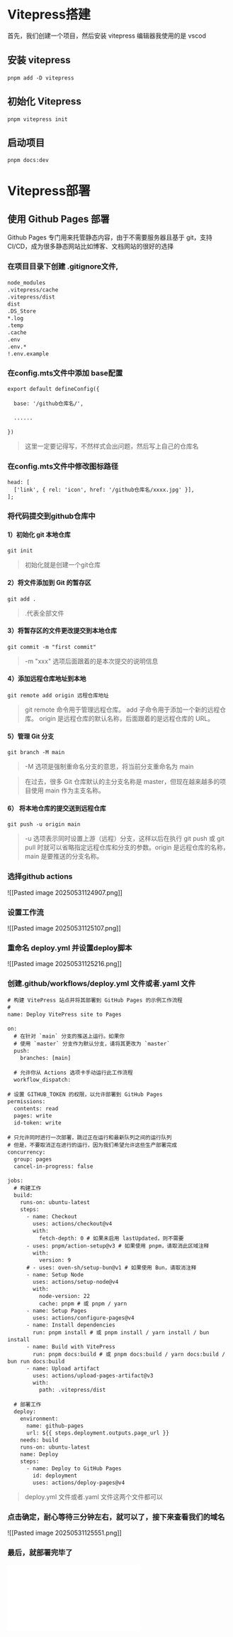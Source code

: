 # Vitepress搭建

首先，我们创建一个项目，然后安装 vitepress 编辑器我使用的是 vscod

## 安装 vitepress

``` pnpm
pnpm add -D vitepress
```

## 初始化 Vitepress

``` pnpm
pnpm vitepress init
```

## 启动项目

``` pnpm
pnpm docs:dev
```

# Vitepress部署

## 使用 Github Pages 部署

Github Pages 专门用来托管静态内容，由于不需要服务器且基于 git，支持 CI/CD，成为很多静态网站比如博客、文档网站的很好的选择

### 在项目目录下创建 .gitignore文件,
```
node_modules
.vitepress/cache
.vitepress/dist
dist
.DS_Store
*.log
.temp
.cache
.env
.env.*
!.env.example
```

### 在config.mts文件中添加 base配置
```
export default defineConfig({

  base: '/github仓库名/', 

  ......

})
```
> 这里一定要记得写，不然样式会出问题，然后写上自己的仓库名

### 在config.mts文件中修改图标路径
```
head: [
  ['link', { rel: 'icon', href: '/github仓库名/xxxx.jpg' }],
];
```

### 将代码提交到github仓库中

#### 1）初始化 git 本地仓库
```
git init 
```
>初始化就是创建一个git仓库

#### 2）将文件添加到 Git 的暂存区
```
git add .
```
>.代表全部文件 

#### 3）将暂存区的文件更改提交到本地仓库
```
git commit -m "first commit"
```
> -m "xxx" 选项后面跟着的是本次提交的说明信息

#### 4）添加远程仓库地址到本地
```
git remote add origin 远程仓库地址
```
>git remote 命令用于管理远程仓库。
>add 子命令用于添加一个新的远程仓库。
>origin 是远程仓库的默认名称，后面跟着的是远程仓库的 URL。

#### 5）管理 Git 分支
```
git branch -M main
```
> -M 选项是强制重命名分支的意思，将当前分支重命名为 main

> 在过去，很多 Git 仓库默认的主分支名称是 master，但现在越来越多的项目使用 main 作为主支名称。

#### 6） 将本地仓库的提交送到远程仓库
```
git push -u origin main
```
>-u 选项表示同时设置上游（远程）分支，这样以后在执行 git push 或 git pull 时就可以省略指定远程仓库和分支的参数。origin 是远程仓库的名称，main 是要推送的分支名称。

### 选择github actions
![[Pasted image 20250531124907.png]]

### 设置工作流

![[Pasted image 20250531125107.png]]

### 重命名 deploy.yml 并设置deploy脚本

![[Pasted image 20250531125216.png]]

### 创建.github/workflows/deploy.yml 文件或者.yaml 文件
```
# 构建 VitePress 站点并将其部署到 GitHub Pages 的示例工作流程
#
name: Deploy VitePress site to Pages

on:
  # 在针对 `main` 分支的推送上运行。如果你
  # 使用 `master` 分支作为默认分支，请将其更改为 `master`
  push:
    branches: [main]

  # 允许你从 Actions 选项卡手动运行此工作流程
  workflow_dispatch:

# 设置 GITHUB_TOKEN 的权限，以允许部署到 GitHub Pages
permissions:
  contents: read
  pages: write
  id-token: write

# 只允许同时进行一次部署，跳过正在运行和最新队列之间的运行队列
# 但是，不要取消正在进行的运行，因为我们希望允许这些生产部署完成
concurrency:
  group: pages
  cancel-in-progress: false

jobs:
  # 构建工作
  build:
    runs-on: ubuntu-latest
    steps:
      - name: Checkout
        uses: actions/checkout@v4
        with:
          fetch-depth: 0 # 如果未启用 lastUpdated，则不需要
      - uses: pnpm/action-setup@v3 # 如果使用 pnpm，请取消此区域注释
        with:
          version: 9
      # - uses: oven-sh/setup-bun@v1 # 如果使用 Bun，请取消注释
      - name: Setup Node
        uses: actions/setup-node@v4
        with:
          node-version: 22
          cache: pnpm # 或 pnpm / yarn
      - name: Setup Pages
        uses: actions/configure-pages@v4
      - name: Install dependencies
        run: pnpm install # 或 pnpm install / yarn install / bun install
      - name: Build with VitePress
        run: pnpm docs:build # 或 pnpm docs:build / yarn docs:build / bun run docs:build
      - name: Upload artifact
        uses: actions/upload-pages-artifact@v3
        with:
          path: .vitepress/dist

  # 部署工作
  deploy:
    environment:
      name: github-pages
      url: ${{ steps.deployment.outputs.page_url }}
    needs: build
    runs-on: ubuntu-latest
    name: Deploy
    steps:
      - name: Deploy to GitHub Pages
        id: deployment
        uses: actions/deploy-pages@v4
```
>deploy.yml 文件或者.yaml 文件这两个文件都可以

### 点击确定，耐心等待三分钟左右，就可以了，接下来查看我们的域名

![[Pasted image 20250531125551.png]]

### 最后，就部署完毕了

![](../Vitepress/img/666.pdf)

